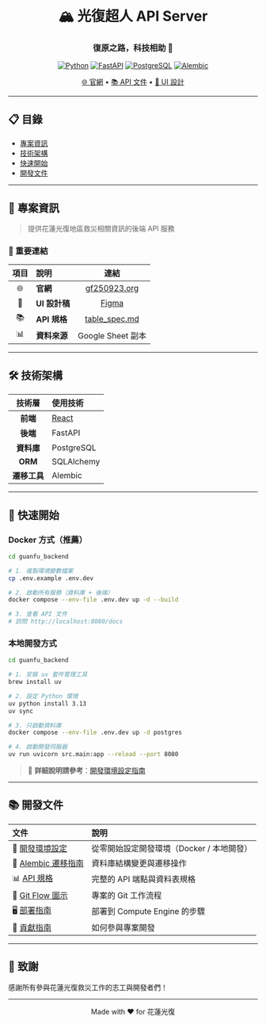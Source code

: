 <div align="center">

# 🏔️ 光復超人 API Server

### 復原之路，科技相助 🤝

[![Python](https://img.shields.io/badge/Python-3.13+-3776AB?style=for-the-badge&logo=python&logoColor=white)](https://www.python.org/)
[![FastAPI](https://img.shields.io/badge/FastAPI-009688?style=for-the-badge&logo=fastapi&logoColor=white)](https://fastapi.tiangolo.com/)
[![PostgreSQL](https://img.shields.io/badge/PostgreSQL-316192?style=for-the-badge&logo=postgresql&logoColor=white)](https://www.postgresql.org/)
[![Alembic](https://img.shields.io/badge/Alembic-6BA81E?style=for-the-badge&logo=python&logoColor=white)](https://alembic.sqlalchemy.org/)

[🌐 官網](https://gf250923.org/map) • [📚 API 文件](https://github.com/GuangFuHero/api-server/blob/main/table_spec.md) • [🎨 UI 設計](https://www.figma.com/design/3HmmJtwok42obsXH93s21b/%E8%8A%B1%E8%93%AE%E5%85%89%E5%BE%A9%E5%BE%A9%E5%8E%9F%E4%B9%8B%E8%B7%AF%EF%BC%81?node-id=162-553&t=Fw2L65c6BsMguQRh-0)

</div>

---

## 📋 目錄

- [專案資訊](#-專案資訊)
- [技術架構](#-技術架構)
- [快速開始](#-快速開始)
- [開發文件](#-開發文件)

---

## 📌 專案資訊

> 提供花蓮光復地區救災相關資訊的後端 API 服務

### 🔗 重要連結

| 項目 | 說明          |                                                                                        連結                                                                                         |
| :--: | :------------ | :---------------------------------------------------------------------------------------------------------------------------------------------------------------------------------: |
|  🌐  | **官網**      |                                                                      [gf250923.org](https://gf250923.org/map)                                                                       |
|  🎨  | **UI 設計稿** | [Figma](https://www.figma.com/design/3HmmJtwok42obsXH93s21b/%E8%8A%B1%E8%93%AE%E5%85%89%E5%BE%A9%E5%BE%A9%E5%8E%9F%E4%B9%8B%E8%B7%AF%EF%BC%81?node-id=162-553&t=Fw2L65c6BsMguQRh-0) |
|  📚  | **API 規格**  |                                                 [table_spec.md](https://github.com/GuangFuHero/api-server/blob/main/table_spec.md)                                                  |
|  📊  | **資料來源**  |                                                                                  Google Sheet 副本                                                                                  |

---

## 🛠️ 技術架構

<div align="center">

|    技術層    | 使用技術       |
| :----------: |:-----------|
|   **前端**   | [React](https://github.com/GuangFuHero/guangfu-hero-web?tab=readme-ov-file)  |
|   **後端**   | FastAPI    |
|  **資料庫**  | PostgreSQL |
|   **ORM**    | SQLAlchemy |
| **遷移工具** | Alembic    |

</div>

---

## 🚀 快速開始

### Docker 方式（推薦）

```bash
cd guanfu_backend

# 1. 複製環境變數檔案
cp .env.example .env.dev

# 2. 啟動所有服務（資料庫 + 後端）
docker compose --env-file .env.dev up -d --build

# 3. 查看 API 文件
# 訪問 http://localhost:8080/docs
```

### 本地開發方式

```bash
cd guanfu_backend

# 1. 安裝 uv 套件管理工具
brew install uv

# 2. 設定 Python 環境
uv python install 3.13
uv sync

# 3. 只啟動資料庫
docker compose --env-file .env.dev up -d postgres

# 4. 啟動開發伺服器
uv run uvicorn src.main:app --reload --port 8080
```

> 📖 **詳細說明請參考**：[開發環境設定指南](guanfu_backend/docs/getting-started.md)

---

## 📚 開發文件

| 文件                                                      | 說明                                      |
| :-------------------------------------------------------- | :---------------------------------------- |
| 🚀 [開發環境設定](guanfu_backend/docs/getting-started.md) | 從零開始設定開發環境（Docker / 本地開發） |
| 🔄 [Alembic 遷移指南](docs/alembic.md)                    | 資料庫結構變更與遷移操作                  |
| 📊 [API 規格](table_spec.md)                              | 完整的 API 端點與資料表規格               |
| 🔀 [Git Flow 圖示](docs/git-flow-diagram.md)              | 專案的 Git 工作流程                       |
| 🖥️ [部署指南](DEPLOYMENT.md)                              | 部署到 Compute Engine 的步驟              |
| 🤝 [貢獻指南](CONTRIBUTING.md)                            | 如何參與專案開發                          |

---

## 🙏 致謝

感謝所有參與花蓮光復救災工作的志工與開發者們！

---

<div align="center">

Made with ❤️ for 花蓮光復

</div>
